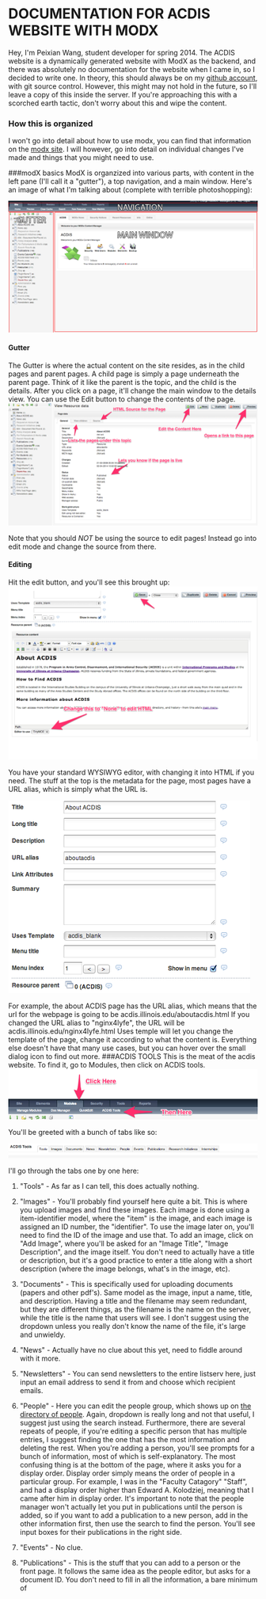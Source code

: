 # DOCUMENTATION FOR ACDIS  WEBSITE WITH MODX
Hey, I'm Peixian Wang, student developer for spring 2014. The ACDIS website is a dynamically generated website with ModX as the backend, and there was absolutely no documentation for the website when I came in, so I decided to write one. In theory, this should always be on my [github account](https://github.com/6210xi/acdis_documentation), with git source control. However, this might may not hold in the future, so I'll leave a copy of this inside the server. If you're approaching this with a scorched earth tactic, don't worry about this and wipe the content. 

### How this is organized
I won't go into detail about how to use modx, you can find that information on the [modx site](http://rtfm.modx.com/). I will however, go into detail on individual changes I've made and things that you might need to use. 

###modX basics
ModX is organzized into various parts, with content in the left pane (I'll call it a "gutter"), a top navigation, and a main window. Here's an image of what I'm talking about (complete with terrible photoshopping): 

![Modxmain](images/modxmain.png)

#### Gutter
The Gutter is where the actual content on the site resides, as in the child pages and parent pages. A child page is simply a page underneath the parent page. Think of it like the parent is the topic, and the child is the details. After you click on a page, it'll change the main window to the details view. You can use the Edit button to change the contents of the page. ![Gutter](images/gutter_edit.png)

Note that you should <i>NOT</i> be using the source to edit pages! Instead go into edit mode and change the source from there. 
#### Editing
Hit the edit button, and you'll see this brought up: ![Edit](images/edit.png)

You have your standard WYSIWYG editor, with changing it into HTML if you need.
The stuff at the top is the metadata for the page, most pages have a URL alias, which is simply what the URL is. 

![Metadata](images/metadata.png)

For example, the about ACDIS page has the URL alias, which means that the url for the webpage is going to be acdis.illinois.edu/aboutacdis.html If you changed the URL alias to "nginx4lyfe", the URL will be acdis.illinois.edu/nginx4lyfe.html
Uses temple will let you change the template of the page, change it according to what the content is. 
Everything else doesn't have that many use cases, but you can hover over the small dialog icon to find out more. 
###ACDIS TOOLS
This is the meat of the acdis website. To find it, go to Modules, then click on ACDIS tools.
![Modules_Tools](images/modules_tools.png)

You'll be greeted with a bunch of tabs like so: 

![ACDIS_Tools](images/acdis_tools.png)

I'll go through the tabs one by one here:

1. "Tools" - As far as I can tell, this does actually nothing. 

2. "Images" - You'll probably find yourself here quite a bit. This is where you upload images and find these images. Each image is done using a item-identifier model, where the "item" is the image, and each image is assigned an ID number, the "identifier". To use the image later on, you'll need to find the ID of the image and use that. To add an image, click on "Add Image", where you'll be asked for an "Image Title", "Image Description", and the image itself. You don't need to actually have a title or description, but it's a good practice to enter a title along with a short description (where the image belongs, what's in the image, etc).

3. "Documents" - This is specifically used for uploading documents (papers and other pdf's). Same model as the image, input a name, title, and description. Having a title and the filename may seem redundant, but they are different things, as the filename is the name on the server, while the title is the name that users will see. I don't suggest using the dropdown unless you really don't know the name of the file, it's large and unwieldy. 

4. "News" - Actually have no clue about this yet, need to fiddle around with it more. 

5. "Newsletters" - You can send newsletters to the entire listserv here, just input an email address to send it from and choose which recipient emails. 

6. "People" - Here you can edit the people group, which shows up on [the directory of people](http://acdis.illinois.edu/aboutacdis/directory.html). Again, dropdown is really long and not that useful, I suggest just using the search instead. Furthermore, there are several repeats of people, if you're editing a specific person that has multiple entries, I suggest finding the one that has the most information and deleting the rest. When you're adding a person, you'll see prompts for a bunch of information, most of which is self-explanatory. The most confusing thing is at the bottom of the page, where it asks you for a display order. Display order simply means the order of people in a particular group. For example, I was in the "Faculty Catagory" "Staff", and had a display order higher than Edward A. Kolodziej, meaning that I came after him in display order. It's important to note that the people manager won't actually let you put in publications until the person is added, so if you want to add a publication to a new person, add in the other information first, then use the search to find the person. You'll see input boxes for their publications in the right side.

7. "Events" - No clue.

8. "Publications" -  This is the stuff that you can add to a person or the front page. It follows the same idea as the people editor, but asks for a document ID. You don't need to fill in all the information, a bare minimum of 